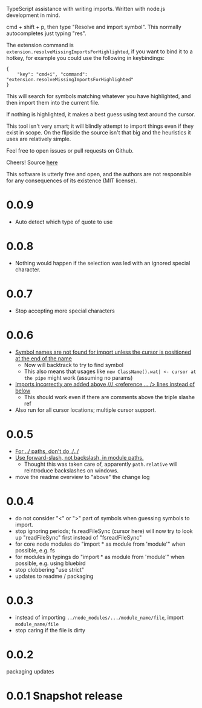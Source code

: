 TypeScript assistance with writing imports. Written with node.js development in mind.

cmd + shift + p, then type "Resolve and import symbol". This normally autocompletes just typing "res".

The extension command is `extension.resolveMissingImportsForHighlighted`, if you want to bind it to a hotkey, for example you could use the following in keybindings:


    {
        "key": "cmd+i", "command": "extension.resolveMissingImportsForHighlighted"
    }


This will search for symbols matching whatever you have highlighted, and then import them into the current file.

If nothing is highlighted, it makes a best guess using text around the cursor.

This tool isn't very smart; it will blindly attempt to import things even if they exist in scope.
On the flipside the source isn't that big and the heuristics it uses are relatively simple. 

Feel free to open issues or pull requests on Github.

Cheers!
Source [here](https://github.com/Sammons/ts-import-assistance)

This software is utterly free and open, and the authors are not responsible for any consequences of its existence (MIT license).

# 0.0.9

* Auto detect which type of quote to use

# 0.0.8

* Nothing would happen if the selection was led with an ignored special character.

# 0.0.7

* Stop accepting more special characters

# 0.0.6

* [Symbol names are not found for import unless the cursor is positioned at the end of the name](https://github.com/Sammons/ts-import-assistance/issues/10)
    - Now will backtrack to try to find symbol
    - This also means that usages like `new ClassName().wat| <- cursor at the pipe` might work (assuming no params)
* [Imports incorrectly are added above /// <reference ... /> lines instead of below](https://github.com/Sammons/ts-import-assistance/issues/9)
    - This should work even if there are comments above the triple slashe ref
* Also run for all cursor locations; multiple cursor support.

# 0.0.5

* [For ../ paths, don't do ./../](https://github.com/Sammons/ts-import-assistance/issues/5)
* [Use forward-slash, not backslash, in module paths.](https://github.com/Sammons/ts-import-assistance/issues/6)
    - Thought this was taken care of, apparently `path.relative` will reintroduce backslashes on windows.
* move the readme overview to "above" the change log

# 0.0.4

* do not consider "<" or ">" part of symbols when guessing symbols to import.
* stop ignoring periods; fs.readFileSync (cursor here) will now try to look up "readFileSync" first instead of "fsreadFileSync"
* for core node modules do "import * as module from 'module'" when possible, e.g. fs
* for modules in typings do "import * as module from 'module'" when possible, e.g. using bluebird
* stop clobbering "use strict"
* updates to readme / packaging

# 0.0.3

* instead of importing `../node_modules/.../module_name/file`, import `module_name/file`
* stop caring if the file is dirty

# 0.0.2

packaging updates

# 0.0.1 Snapshot release